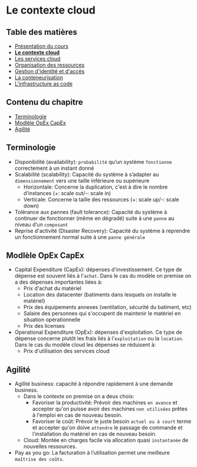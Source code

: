 # Le contexte cloud

<!-- .slide: class="page-title" -->



## Table des matières

<!-- .slide: class="toc" -->

- [Présentation du cours](#/1)
- **[Le contexte cloud](#/2)**
- [Les services cloud](#/3)
- [Organisation des ressources](#/4)
- [Gestion d'identité et d'accès](#/5)
- [La conteneurisation](#/6)
- [L'infrastructure as code](#/7)



## Contenu du chapitre

<!-- .slide: class="toc" -->

- [Terminologie](#/terminologie)
- [Modlèle OpEx CapEx](#/opex-capex)
- [Agilité](#/agility)



## Terminologie

<!-- .slide: id="terminologie" -->

- Disponibilité (availability): `probabilité` qu’un système `fonctionne` correctement à un instant donné
- Scalabilité (scalability): Capacité du système à s’adapter au `dimensionnement` vers une taille inférieure ou supérieure
  - Horizontale: Concerne la duplication, c'est à dire le nombre d’instances (+: scale out/-: scale in)
  - Verticale: Concerne la taille des ressources (+: scale up/-: scale down)
- Tolérance aux pannes (fault tolerance): Capacité du système à continuer de fonctionner (même en dégradé) suite à une `panne` au niveau d’un `composant`
- Reprise d'activité (Disaster Recovery): Capacité du système à reprendre un fonctionnement normal suite à une `panne générale`



## Modlèle OpEx CapEx

<!-- .slide: id="opex-capex" -->

- Capital Expenditure (CapEx): dépenses d'investissement. Ce type de dépense est souvent liés à l'`achat`. Dans le cas du modèle on premise on a des dépenses importantes liées à:
  - Prix d'achat du matériel
  - Location des datacenter (batiments dans lesquels on installe le matériel)
  - Prix des équipements annexes (ventilation, sécurité du batiment, etc)
  - Salaire des personnes qui s'occupent de maintenir le matériel en situation opérationnelle
  - Prix des licenses
- Operational Expenditure (OpEx): dépenses d'exploitation. Ce type de dépense concerne plutôt les frais liés à l'`exploitation` ou la `location`. Dans le cas du modèle cloud les dépenses se réduisent à:
  - Prix d'utilisation des services cloud



## Agilité

<!-- .slide: id="agility" -->

- Agilité business: capacité à répondre rapidement à une demande business.
  - Dans le contexte on premise on a deux choix:
    - Favoriser la productivité: Prévoir des machines `en avance` et accepter qu'on puisse avoir des machines `non utilisées` prêtes à l'emploi en cas de nouveau besoin.
    - Favoriser le coût: Prévoir le juste besoin `actuel ou à court` terme et accepter qu'on doive `attendre` le passage de commande et l'installation du matériel en cas de nouveau besoin.
  - Cloud: Montée en charges facile via allocation quasi `instantanée` de nouvelles ressources.
- Pay as you go: La facturation à l’utilisation permet une meilleure `maîtrise des coûts`.



<!-- .slide: class="page-questions" -->